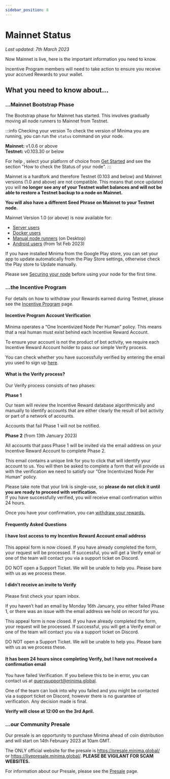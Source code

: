 ```yaml
---
sidebar_position: 8
---
```


# Mainnet Status

*Last updated: 7th March 2023*

Now Mainnet is live, here is the important information you need to know.

Incentive Program members will need to take action to ensure you receive your accrued Rewards to your wallet.

<!-- Roadmap of events prior to coin distribution: -->

<!-- ![Community Roadmap](/img/about/Community_roadmap.png) -->

## What you need to know about… 

### ...Mainnet Bootstrap Phase

The Bootstrap phase for Mainnet has started. This involves gradually moving all node runners to Mainnet from Testnet. 

:::info Checking your version
To check the version of Minima you are running, you can run the `status` command on your node.

**Mainnet:** v1.0.6 or above <br/> 
**Testnet:** v0.103.30 or below 

For help , select your platform of choice from [Get Started](/docs/runanode/get_started) and see the section "How to check the Status of your node".
:::

Mainnet is a hardfork and therefore Testnet (0.103 and below) and Mainnet versions (1.0 and above) are not compatible. This means that once updated you will **no longer see any of your Testnet wallet balances and will not be able to restore a Testnet backup to a node on Mainnet.** 

**You will also have a different Seed Phrase on Mainnet to your Testnet node.**

Mainnet Version 1.0 (or above) is now available for:

- [Server users](/docs/runanode/selectplatform/linux_vps) 
- [Docker users](/docs/runanode/get_started) 
- [Manual node runners](/docs/runanode/selectplatform/manualnode) (on Desktop)
- [Android users](/docs/runanode/selectplatform/android_v9_and_up) (from 1st Feb 2023)

If you have installed Minima from the Google Play store, you can set your app to update automatically from the Play Store settings, otherwise check the Play store to Update manually.

Please see [Securing your node](/docs/runanode/securefunds) before using your node for the first time. 


### ...the Incentive Program

For details on how to withdraw your Rewards earned during Testnet, please see the [Incentive Program](/docs/earnrewards/minimaincentiveprogram) page.

#### Incentive Program Account Verification

Minima operates a “One Incentivized Node Per Human” policy. This means that a real human must exist behind each Incentive Reward Account.

To ensure your account is not the product of bot activity, we require each Incentive Reward Account holder to pass our simple Verify process.

You can check whether you have successfully verified by entering the email you used to sign up [here](https://verify.minima.global/results).

#### What is the Verify process?

Our Verify process consists of two phases:

**Phase 1**

Our team will review the Incentive Reward database algorithmically and manually to identify accounts that are either clearly the result of bot activity or part of a network of accounts.

Accounts that fail Phase 1 will not be notified.

**Phase 2** (from 13th January 2023)

All accounts that pass Phase 1 will be invited via the email address on your Incentive Reward Account to complete Phase 2.

This email contains a unique link for you to click that will identify your account to us. You will then be asked to complete a form that will provide us with the verification we need to satisfy our “One Incentivized Node Per Human” policy.

Please take note that your link is single-use, so **please do not click it until you are ready to proceed with verification.**<br/>
If you have successfully verified, you will receive email confirmation within 24 hours. 

Once you have your confirmation, you can [withdraw your rewards.](/docs/earnrewards/minimaincentiveprogram)

#### Frequently Asked Questions

#### I have lost access to my Incentive Reward Account email address

This appeal form is now closed. If you have already completed the form, your request will be processed.
If successful, you will get a Verify email or one of the team will contact you via a support ticket on Discord.

DO NOT open a Support Ticket. We will be unable to help you. Please bare with us as we process these.
<!-- 
You can use [this form](https://docs.google.com/forms/d/e/1FAIpQLSc8wEMYdjpSI_xx0l075SyEeX3oXjtvgSOESLVYFgceM1HuOA/viewform?usp=sf_link) to tell us about your account and what address you want to change to. We will send you your invite once this is processed. -->

#### I didn’t receive an invite to Verify

Please first check your spam inbox. 

If you haven’t had an email by Monday 16th January, you either failed Phase 1, or there was an issue with the email address we hold on record for you. 

This appeal form is now closed. If you have already completed the form, your request will be processed.
If successful, you will get a Verify email or one of the team will contact you via a support ticket on Discord.

DO NOT open a Support Ticket. We will be unable to help you. Please bare with us as we process these.


#### It has been 24 hours since completing Verify, but I have not received a confirmation email

You have failed Verification. If you believe this to be in error, you can contact us at querysupport@minima.global.

One of the team can look into why you failed and you might be contacted via a support ticket on Discord, however there is no guarantee of verification. Any decision made is final.

**Verify will close at 12:00 on the 3rd April.**

### ...our Community Presale

Our presale is an opportunity to purchase Minima ahead of coin distribution and will start on 14th February 2023 at 10am GMT.

The ONLY official website for the presale is https://presale.minima.global/ or https://livepresale.minima.global/. **PLEASE BE VIGILANT FOR SCAM WEBSITES.**

For information about our Presale, please see the [Presale](/docs/about/presale) page.

